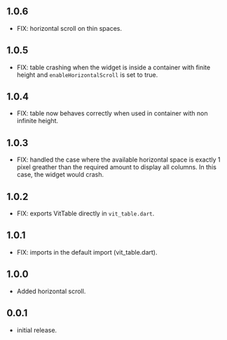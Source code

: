 ## 1.0.6

* FIX: horizontal scroll on thin spaces.

## 1.0.5

* FIX: table crashing when the widget is inside a container with finite height
and `enableHorizontalScroll` is set to true.

## 1.0.4

* FIX: table now behaves correctly when used in container with non infinite
height.

## 1.0.3

* FIX: handled the case where the available horizontal space is exactly 1
pixel greather than the required amount to display all columns. In this case,
the widget would crash.

## 1.0.2

* FIX: exports VitTable directly in `vit_table.dart`.

## 1.0.1

* FIX: imports in the default import (vit_table.dart).

## 1.0.0

* Added horizontal scroll.

## 0.0.1

* initial release.
